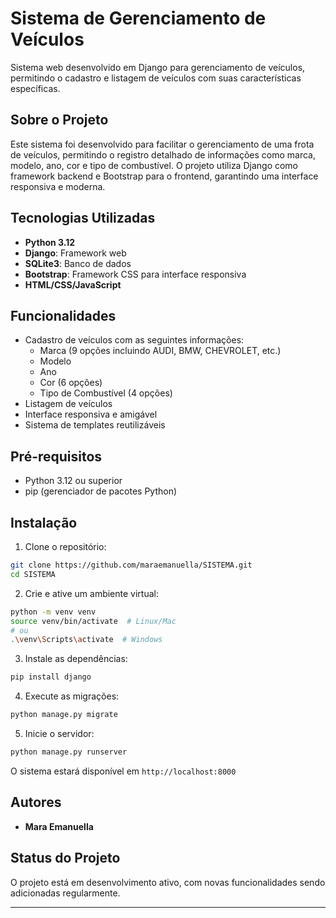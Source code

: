 # Sistema de Gerenciamento de Veículos

Sistema web desenvolvido em Django para gerenciamento de veículos, permitindo o cadastro e listagem de veículos com suas características específicas.

## Sobre o Projeto

Este sistema foi desenvolvido para facilitar o gerenciamento de uma frota de veículos, permitindo o registro detalhado de informações como marca, modelo, ano, cor e tipo de combustível. O projeto utiliza Django como framework backend e Bootstrap para o frontend, garantindo uma interface responsiva e moderna.

## Tecnologias Utilizadas

- **Python 3.12**
- **Django**: Framework web
- **SQLite3**: Banco de dados
- **Bootstrap**: Framework CSS para interface responsiva
- **HTML/CSS/JavaScript**

## Funcionalidades

- Cadastro de veículos com as seguintes informações:
  - Marca (9 opções incluindo AUDI, BMW, CHEVROLET, etc.)
  - Modelo
  - Ano
  - Cor (6 opções)
  - Tipo de Combustível (4 opções)
- Listagem de veículos
- Interface responsiva e amigável
- Sistema de templates reutilizáveis

## Pré-requisitos

- Python 3.12 ou superior
- pip (gerenciador de pacotes Python)

## Instalação

1. Clone o repositório:
```bash
git clone https://github.com/maraemanuella/SISTEMA.git
cd SISTEMA
```

2. Crie e ative um ambiente virtual:
```bash
python -m venv venv
source venv/bin/activate  # Linux/Mac
# ou
.\venv\Scripts\activate  # Windows
```

3. Instale as dependências:
```bash
pip install django
```

4. Execute as migrações:
```bash
python manage.py migrate
```

5. Inicie o servidor:
```bash
python manage.py runserver
```

O sistema estará disponível em `http://localhost:8000`

## Autores

* **Mara Emanuella** 

## Status do Projeto

O projeto está em desenvolvimento ativo, com novas funcionalidades sendo adicionadas regularmente.

---
